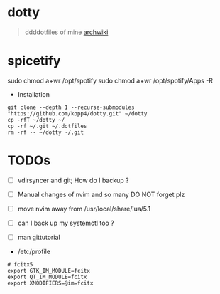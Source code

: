 # dotty
> ddddotfiles of mine
[archwiki](https://wiki.archlinux.org/title/Dotfiles#Tracking_dotfiles_directly_with_Git)


# spicetify
sudo chmod a+wr /opt/spotify
sudo chmod a+wr /opt/spotify/Apps -R

* Installation 
```shell
git clone --depth 1 --recurse-submodules "https://github.com/kopp4/dotty.git" ~/dotty
cp -rfT ~/dotty ~/
cp -rf ~/.git ~/.dotfiles
rm -rf -- ~/dotty ~/.git
```

# TODOs
- [ ] vdirsyncer and git; How do I backup ?
- [ ] Manual changes of nvim and so many DO NOT forget plz
- [ ] move nvim away from /usr/local/share/lua/5.1
- [ ] can I back up my systemctl too ?
- [ ] man gittutorial



* /etc/profile 
```
# fcitx5
export GTK_IM_MODULE=fcitx
export QT_IM_MODULE=fcitx
export XMODIFIERS=@im=fcitx

```
